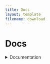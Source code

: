 ```yaml
---
title: Docs
layout: template
filename: download 
--- 
```


# Docs
<details>
<summary>Documentation</summary>
<br>
<a href="print.md">Print<a>
<br>
  
<a href="vars.md">Vars<a>
  <br>
<a href="while.md">While<a>
  <br>
<a href="each.md">For loop<a>
  <br>
<a href="func.md">Functions<a>
  <br>
<a href="input.md">Getting Input<a>
<br>
<a href="if.md">If statements<a>
</details>
